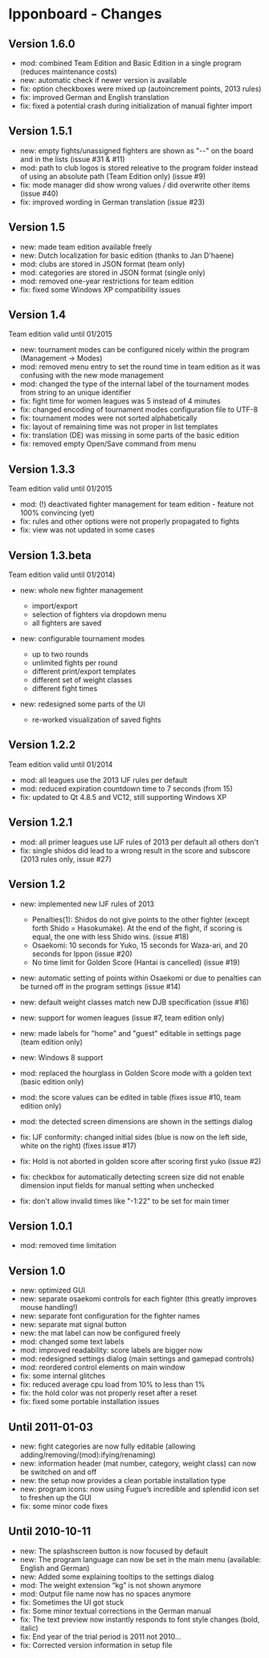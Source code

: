 Ipponboard - Changes
====================


Version 1.6.0
-------------
- mod: combined Team Edition and Basic Edition in a single program (reduces maintenance costs)
- new: automatic check if newer version is available
- fix: option checkboxes were mixed up (autoincrement points, 2013 rules)
- fix: improved German and English translation
- fix: fixed a potential crash during initialization of manual fighter import

Version 1.5.1
-------------
- new: empty fights/unassigned fighters are shown as "--" on the board and in the lists (issue #31 & #11)
- mod: path to club logos is stored releative to the program folder instead of using an absolute path (Team Edition only) (issue #9)
- fix: mode manager did show wrong values / did overwrite other items (issue #40)
- fix: improved wording in German translation (issue #23)

Version 1.5
-----------
- new: made team edition available freely
- new: Dutch localization for basic edition (thanks to Jan D'haene)
- mod: clubs are stored in JSON format (team only)
- mod: categories are stored in JSON format (single only)
- mod: removed one-year restrictions for team edition
- fix: fixed some Windows XP compatibility issues

Version 1.4
-----------
Team edition valid until 01/2015

- new: tournament modes can be configured nicely within the program (Management -> Modes)
- mod: removed menu entry to set the round time in team edition as it was confusing with the new mode management
- mod: changed the type of the internal label of the tournament modes from string to an unique identifier
- fix: fight time for women leagues was 5 instead of 4 minutes 
- fix: changed encoding of tournament modes configuration file to UTF-8
- fix: tournament modes were not sorted alphabetically
- fix: layout of remaining time was not proper in list templates
- fix: translation (DE) was missing in some parts of the basic edition
- fix: removed empty Open/Save command from menu

Version 1.3.3
-------------
Team edition valid until 01/2015

- mod: (!) deactivated fighter management for team edition - feature not 100% convincing (yet)
- fix: rules and other options were not properly propagated to fights
- fix: view was not updated in some cases

Version 1.3.beta
----------------
Team edition valid until 01/2014)

- new: whole new fighter management
  - import/export
  - selection of fighters via dropdown menu
  - all fighters are saved

- new: configurable tournament modes
  - up to two rounds
  - unlimited fights per round
  - different print/export templates
  - different set of weight classes
  - different fight times

- new: redesigned some parts of the UI
  - re-worked visualization of saved fights

Version 1.2.2
-------------
Team edition valid until 01/2014

- mod: all leagues use the 2013 IJF rules per default
- mod: reduced expiration countdown time to 7 seconds (from 15)
- fix: updated to Qt 4.8.5 and VC12, still supporting Windows XP
    
Version 1.2.1
-------------
- mod: all primer leagues use IJF rules of 2013 per default all others don't
- fix: single shidos did lead to a wrong result in the score and subscore (2013 rules only, issue #27)
    
Version 1.2
-----------
- new: implemented new IJF rules of 2013
  - Penalties(1): Shidos do not give points to the other fighter (except forth Shido = Hasokumake). At the end of the fight, if scoring is equal, the one with less Shido wins. (issue #18)
  - Osaekomi: 10 seconds for Yuko, 15 seconds for Waza-ari, and 20 seconds for Ippon (issue #20)
  - No time limit for Golden Score (Hantai is cancelled) (issue #19)

- new: automatic setting of points within Osaekomi or due to penalties can be turned off in the program settings (issue #14)
- new: default weight classes match new DJB specification (issue #16)
- new: support for women leagues (issue #7, team edition only)
- new: made labels for "home" and "guest" editable in settings page (team edition only)
- new: Windows 8 support
- mod: replaced the hourglass in Golden Score mode with a golden text (basic edition only)
- mod: the score values can be edited in table (fixes issue #10, team edition only)
- mod: the detected screen dimensions are shown in the settings dialog
- fix: IJF conformity: changed initial sides (blue is now on the left side, white on the right) (fixes issue #17)
- fix: Hold is not aborted in golden score after scoring first yuko (issue #2)
- fix: checkbox for automatically detecting screen size did not enable dimension input fields for manual setting when unchecked
- fix: don't allow invalid times like "-1:22" to be set for main timer

Version 1.0.1
-------------
- mod: removed time limitation

Version 1.0
-----------
- new: optimized GUI
- new: separate osaekomi controls for each fighter (this greatly improves mouse handling!)
- new: separate font configuration for the fighter names
- new: separate mat signal button
- new: the mat label can now be configured freely
- mod: changed some text labels
- mod: improved readability: score labels are bigger now
- mod: redesigned settings dialog (main settings and gamepad controls)
- mod: reordered control elements on main window
- fix: some internal glitches
- fix: reduced average cpu load from 10% to less than 1%
- fix: the hold color was not properly reset after a reset
- fix: fixed some portable installation issues

Until 2011-01-03
----------------
- new: fight categories are now fully editable (allowing adding/removing/(mod):ifying/renaming)
- new: information header (mat number, category, weight class) can now be switched on and off
- new: the setup now provides a clean portable installation type
- new: program icons: now using Fugue’s incredible and splendid icon set to freshen up the GUI
- fix: some minor code fixes

Until 2010-10-11
----------------
- new: The splashscreen button is now focused by default
- new: The program language can now be set in the main menu (available: English and German)
- new: Added some explaining tooltips to the settings dialog
- mod: The weight extension “kg” is not shown anymore
- mod: Output file name now has no spaces anymore
- fix: Sometimes the UI got stuck
- fix: Some minor textual corrections in the German manual
- fix: The text preview now instantly responds to font style changes (bold, italic)
- fix: End year of the trial period is 2011 not 2010…
- fix: Corrected version information in setup file